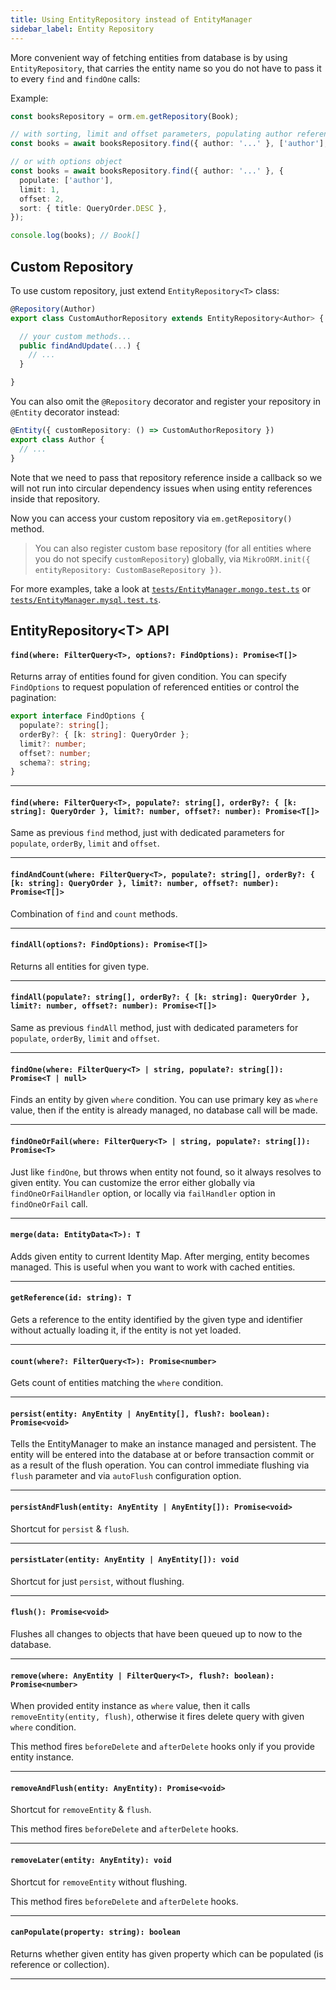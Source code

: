 ```yaml
---
title: Using EntityRepository instead of EntityManager
sidebar_label: Entity Repository
---
```


More convenient way of fetching entities from database is by using `EntityRepository`, that
carries the entity name so you do not have to pass it to every `find` and `findOne` calls:

Example:

```typescript
const booksRepository = orm.em.getRepository(Book);

// with sorting, limit and offset parameters, populating author references
const books = await booksRepository.find({ author: '...' }, ['author'], { title: QueryOrder.DESC }, 2, 1);

// or with options object
const books = await booksRepository.find({ author: '...' }, { 
  populate: ['author'],
  limit: 1,
  offset: 2,
  sort: { title: QueryOrder.DESC },
});

console.log(books); // Book[]
```

## Custom Repository

To use custom repository, just extend `EntityRepository<T>` class:

```typescript
@Repository(Author)
export class CustomAuthorRepository extends EntityRepository<Author> {

  // your custom methods...
  public findAndUpdate(...) {
    // ...
  }

}
```

You can also omit the `@Repository` decorator and register your repository in `@Entity` 
decorator instead:

```typescript
@Entity({ customRepository: () => CustomAuthorRepository })
export class Author {
  // ...
}
```

Note that we need to pass that repository reference inside a callback so we will not run
into circular dependency issues when using entity references inside that repository.

Now you can access your custom repository via `em.getRepository()` method.

> You can also register custom base repository (for all entities where you do not specify 
> `customRepository`) globally, via `MikroORM.init({ entityRepository: CustomBaseRepository })`.

For more examples, take a look at
[`tests/EntityManager.mongo.test.ts`](https://github.com/mikro-orm/mikro-orm/blob/master/tests/EntityManager.mongo.test.ts)
or [`tests/EntityManager.mysql.test.ts`](https://github.com/mikro-orm/mikro-orm/blob/master/tests/EntityManager.mongo.test.ts).

## EntityRepository\<T\> API

#### `find(where: FilterQuery<T>, options?: FindOptions): Promise<T[]>`

Returns array of entities found for given condition. You can specify `FindOptions` to request
population of referenced entities or control the pagination:

```typescript
export interface FindOptions {
  populate?: string[];
  orderBy?: { [k: string]: QueryOrder };
  limit?: number;
  offset?: number;
  schema?: string;
}
```

---

#### `find(where: FilterQuery<T>, populate?: string[], orderBy?: { [k: string]: QueryOrder }, limit?: number, offset?: number): Promise<T[]>`

Same as previous `find` method, just with dedicated parameters for `populate`, `orderBy`, `limit`
and `offset`.

---

#### `findAndCount(where: FilterQuery<T>, populate?: string[], orderBy?: { [k: string]: QueryOrder }, limit?: number, offset?: number): Promise<T[]>`

Combination of `find` and `count` methods. 

---

#### `findAll(options?: FindOptions): Promise<T[]>`

Returns all entities for given type. 

---

#### `findAll(populate?: string[], orderBy?: { [k: string]: QueryOrder }, limit?: number, offset?: number): Promise<T[]>`

Same as previous `findAll` method, just with dedicated parameters for `populate`, `orderBy`, `limit`
and `offset`.

---

#### `findOne(where: FilterQuery<T> | string, populate?: string[]): Promise<T | null>`

Finds an entity by given `where` condition. You can use primary key as `where` value, then
if the entity is already managed, no database call will be made. 

---

#### `findOneOrFail(where: FilterQuery<T> | string, populate?: string[]): Promise<T>`

Just like `findOne`, but throws when entity not found, so it always resolves to given entity. 
You can customize the error either globally via `findOneOrFailHandler` option, or locally via 
`failHandler` option in `findOneOrFail` call.

---

#### `merge(data: EntityData<T>): T`

Adds given entity to current Identity Map. After merging, entity becomes managed. 
This is useful when you want to work with cached entities. 

---

#### `getReference(id: string): T`

Gets a reference to the entity identified by the given type and identifier without actually 
loading it, if the entity is not yet loaded.

---

#### `count(where?: FilterQuery<T>): Promise<number>`

Gets count of entities matching the `where` condition. 

---

#### `persist(entity: AnyEntity | AnyEntity[], flush?: boolean): Promise<void>`

Tells the EntityManager to make an instance managed and persistent. The entity will be 
entered into the database at or before transaction commit or as a result of the flush 
operation. You can control immediate flushing via `flush` parameter and via `autoFlush`
configuration option. 

---

#### `persistAndFlush(entity: AnyEntity | AnyEntity[]): Promise<void>`

Shortcut for `persist` & `flush`.

---

#### `persistLater(entity: AnyEntity | AnyEntity[]): void`

Shortcut for just `persist`, without flushing. 

---

#### `flush(): Promise<void>`

Flushes all changes to objects that have been queued up to now to the database.

---

#### `remove(where: AnyEntity | FilterQuery<T>, flush?: boolean): Promise<number>`

When provided entity instance as `where` value, then it calls `removeEntity(entity, flush)`, 
otherwise it fires delete query with given `where` condition. 

This method fires `beforeDelete` and `afterDelete` hooks only if you provide entity instance.  

---

#### `removeAndFlush(entity: AnyEntity): Promise<void>`

Shortcut for `removeEntity` & `flush`.

This method fires `beforeDelete` and `afterDelete` hooks. 

---

#### `removeLater(entity: AnyEntity): void`

Shortcut for `removeEntity` without flushing. 

This method fires `beforeDelete` and `afterDelete` hooks. 

---

#### `canPopulate(property: string): boolean`

Returns whether given entity has given property which can be populated (is reference or
collection).

---
